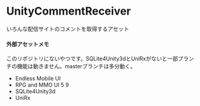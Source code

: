 # UnityCommentReceiver
いろんな配信サイトのコメントを取得するアセット

#### 外部アセットメモ
このリポジトリにないやつです。SQLite4Unity3dとUniRxがないと一部ブランチの機能は動きません。masterブランチは多分動く。

- Endless Mobile UI
- RPG and MMO UI 5 9
- SQLite4Unity3d
- UniRx